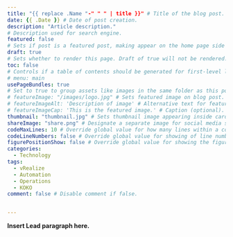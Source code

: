 ```yaml
---
title: "{{ replace .Name "-" " " | title }}" # Title of the blog post.
date: {{ .Date }} # Date of post creation.
description: "Article description." 
# Description used for search engine.
featured: false 
# Sets if post is a featured post, making appear on the home page side bar.
draft: true 
# Sets whether to render this page. Draft of true will not be rendered.
toc: false 
# Controls if a table of contents should be generated for first-level links automatically.
# menu: main
usePageBundles: true 
# Set to true to group assets like images in the same folder as this post.
# featureImage: "/images/logo.jpg" # Sets featured image on blog post.
# featureImageAlt: 'Description of image' # Alternative text for featured image.
# featureImageCap: 'This is the featured image.' # Caption (optional).
thumbnail: "thumbnail.jpg" # Sets thumbnail image appearing inside card on homepage.
shareImage: "share.png" # Designate a separate image for social media sharing.
codeMaxLines: 10 # Override global value for how many lines within a code block before auto-collapsing.
codeLineNumbers: false # Override global value for showing of line numbers within code block.
figurePositionShow: false # Override global value for showing the figure label.
categories:
  - Technology
tags:
  - vRealize
  - Automation
  - Operations
  - KOKO
comment: false # Disable comment if false.


---
```


**Insert Lead paragraph here.**

